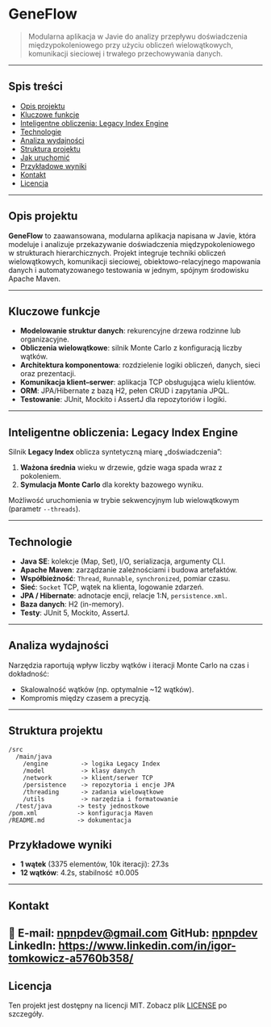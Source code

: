 # GeneFlow

> Modularna aplikacja w Javie do analizy przepływu doświadczenia międzypokoleniowego przy użyciu obliczeń wielowątkowych, komunikacji sieciowej i trwałego przechowywania danych.

---

## Spis treści

* [Opis projektu](#opis-projektu)
* [Kluczowe funkcje](#kluczowe-funkcje)
* [Inteligentne obliczenia: Legacy Index Engine](#inteligentne-obliczenia-legacy-index-engine)
* [Technologie](#technologie)
* [Analiza wydajności](#analiza-wydajności)
* [Struktura projektu](#struktura-projektu)
* [Jak uruchomić](#jak-uruchomić)
* [Przykładowe wyniki](#przykładowe-wyniki)
* [Kontakt](#kontakt)
* [Licencja](#licencja)

---

## Opis projektu

**GeneFlow** to zaawansowana, modularna aplikacja napisana w Javie, która modeluje i analizuje przekazywanie doświadczenia międzypokoleniowego w strukturach hierarchicznych. Projekt integruje techniki obliczeń wielowątkowych, komunikacji sieciowej, obiektowo-relacyjnego mapowania danych i automatyzowanego testowania w jednym, spójnym środowisku Apache Maven.

---

## Kluczowe funkcje

* **Modelowanie struktur danych**: rekurencyjne drzewa rodzinne lub organizacyjne.
* **Obliczenia wielowątkowe**: silnik Monte Carlo z konfiguracją liczby wątków.
* **Architektura komponentowa**: rozdzielenie logiki obliczeń, danych, sieci oraz prezentacji.
* **Komunikacja klient–serwer**: aplikacja TCP obsługująca wielu klientów.
* **ORM**: JPA/Hibernate z bazą H2, pełen CRUD i zapytania JPQL.
* **Testowanie**: JUnit, Mockito i AssertJ dla repozytoriów i logiki.

---

## Inteligentne obliczenia: Legacy Index Engine

Silnik **Legacy Index** oblicza syntetyczną miarę „doświadczenia”:

1. **Ważona średnia** wieku w drzewie, gdzie waga spada wraz z pokoleniem.
2. **Symulacja Monte Carlo** dla korekty bazowego wyniku.

Możliwość uruchomienia w trybie sekwencyjnym lub wielowątkowym (parametr `--threads`).

---

## Technologie

* **Java SE**: kolekcje (Map, Set), I/O, serializacja, argumenty CLI.
* **Apache Maven**: zarządzanie zależnościami i budowa artefaktów.
* **Współbieżność**: `Thread`, `Runnable`, `synchronized`, pomiar czasu.
* **Sieć**: `Socket` TCP, wątek na klienta, logowanie zdarzeń.
* **JPA / Hibernate**: adnotacje encji, relacje 1\:N, `persistence.xml`.
* **Baza danych**: H2 (in-memory).
* **Testy**: JUnit 5, Mockito, AssertJ.

---

## Analiza wydajności

Narzędzia raportują wpływ liczby wątków i iteracji Monte Carlo na czas i dokładność:

* Skalowalność wątków (np. optymalnie \~12 wątków).
* Kompromis między czasem a precyzją.

---

## Struktura projektu

```text
/src
  /main/java
    /engine         -> logika Legacy Index
    /model          -> klasy danych
    /network        -> klient/serwer TCP
    /persistence    -> repozytoria i encje JPA
    /threading      -> zadania wielowątkowe
    /utils          -> narzędzia i formatowanie
  /test/java       -> testy jednostkowe
/pom.xml           -> konfiguracja Maven
/README.md         -> dokumentacja
```

## Przykładowe wyniki

* **1 wątek** (3375 elementów, 10k iteracji): 27.3s
* **12 wątków**: 4.2s, stabilność ±0.005

---

## Kontakt

📧 E-mail: [npnpdev@gmail.com](mailto:npnpdev@gmail.com)
GitHub: [npnpdev](https://github.com/npnpdev)
LinkedIn: https://www.linkedin.com/in/igor-tomkowicz-a5760b358/
---

## Licencja

Ten projekt jest dostępny na licencji MIT. Zobacz plik [LICENSE](LICENSE) po szczegóły.
